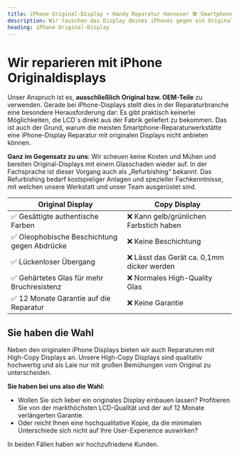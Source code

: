 ```yaml
---
title: iPhone Original-Display ‣ Handy Reparatur Hannover 🛠️ Smartphone Werkstatt
description: Wir tauschen das Display deines iPhones gegen ein Original Ersatzteil und geben dir 12 Monate Garantie auf die Reparatur.
heading: iPhone Original-Display
---
```


# Wir reparieren mit iPhone Originaldisplays
Unser Anspruch ist es, **ausschließlich Original bzw. OEM-Teile** zu verwenden. Gerade bei iPhone-Displays stellt dies in der Reparaturbranche eine besondere Herausforderung dar: Es gibt praktisch keinerlei Möglichkeiten, die LCD´s direkt aus der Fabrik geliefert zu bekommen. Das ist auch der Grund, warum die meisten Smartphone-Reparaturwerkstätte eine iPhone-Display Reparatur mit originalen Displays nicht anbieten können.

**Ganz im Gegensatz zu uns**: Wir scheuen keine Kosten und Mühen und bereiten Original-Displays mit einem Glasschaden wieder auf. In der Fachsprache ist dieser Vorgang auch als „Refurbishing“ bekannt. Das Refurbishing bedarf kostspieliger Anlagen und spezieller Fachkenntnisse, mit welchen unsere Werkstatt und unser Team ausgerüstet sind.

| Original Display                             | Copy Display                               |
|----------------------------------------------|--------------------------------------------|
| ✅ Gesättigte authentische Farben            | ❌ Kann gelb/grünlichen Farbstich haben    |
| ✅ Oleophobische Beschichtung gegen Abdrücke | ❌ Keine Beschichtung                      |
| ✅ Lückenloser Übergang                      | ❌ Lässt das Gerät ca. 0,1mm dicker werden |
| ✅ Gehärtetes Glas für mehr Bruchresistenz   | ❌ Normales High-Quality Glas              |
| ✅ 12 Monate Garantie auf die Reparatur      | ❌ Keine Garantie                          |

## Sie haben die Wahl
Neben den originalen iPhone Displays bieten wir auch Reparaturen mit High-Copy Displays an. Unsere High-Copy Displays sind qualitativ hochwertig und als Laie nur mit großen Bemühungen vom Original zu unterscheiden.

**Sie haben bei uns also die Wahl:**

- Wollen Sie sich lieber ein originales Display einbauen lassen? Profitieren Sie von der markthöchsten LCD-Qualität und der auf 12 Monate verlängerten Garantie.
- Oder reicht Ihnen eine hochqualitative Kopie, da die minimalen Unterschiede sich nicht auf Ihre User-Experience auswirken?

In beiden Fällen haben wir hochzufriedene Kunden.